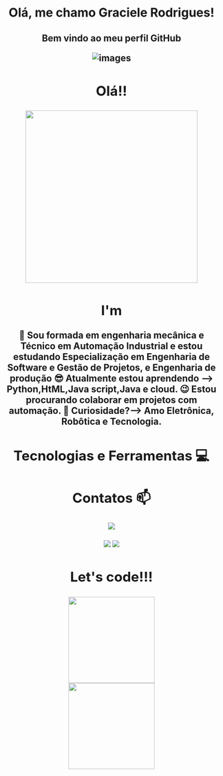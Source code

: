 <h1 align ="center"> Olá, me chamo Graciele Rodrigues!</h1> 
<h2 align="center"> Bem vindo ao meu perfil GitHub 


![images](https://github.com/Gracesk8tt/Graciele-Rodrigues/assets/114750084/a5f795da-75aa-4618-a381-a8292cc3ae88)

    


<div align="center">
<h2> Olá!! </h2>
<img src="https://user-images.githubusercontent.com/114750084/194616386-fc31a103-7e6a-4683-83aa-63c1183f8c4d.gif"width="400px" />
<div/>


 <h2> I'm</h2>
       
🔭 Sou formada em engenharia mecânica e Técnico em Automação Industrial e estou estudando Especialização em Engenharia de Software e Gestão de Projetos, e Engenharia de produção
😎 Atualmente estou aprendendo --> Python,HtML,Java script,Java e cloud.
😉 Estou procurando colaborar em projetos com automação. 
👀 Curiosidade?--> Amo Eletrônica, Robôtica e Tecnologia. 
       

<h2> Tecnologias e Ferramentas 💻</h2>

  
  
  <h2> Contatos 📫 </h2>
  
  
  
  <a href="https://www.linkedin.com/in/graciele-rodrigues-eng/" target="_blank"><img src="https://img.shields.io/badge/-LinkedIn-%230077B5?style=for-the-badge&logo=linkedin&logoColor=white" target="_blank"></a></div> <a href="https://www.instagram.com/grace_figuered/" target="_blank"><img src="https://img.shields.io/badge/-Instagram-%23E4405F?style=for-the-badge&logo=instagram&logoColor=white" target="_blank"></a>  <a href = "mailto:graskt@gmail.com"><img src="https://img.shields.io/badge/Gmail-D14836?style=for-the-badge&logo=gmail&logoColor=white" target="_blank"></a>
  
       
       

<h2>Let's code!!!</h2>


 
<div> <img src="https://user-images.githubusercontent.com/114750084/194620728-1aa87243-ec6f-4279-86bf-5803c92ca89d.gif" width="200px" />     <div> <img src="https://user-images.githubusercontent.com/114750084/194621480-0e5047da-73ad-4424-8647-ad975fa95be0.gif" width="200px" />


  
 
               
            
          


          
            
          

          
